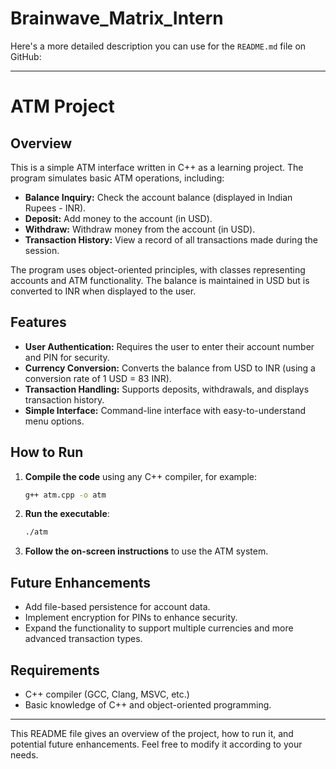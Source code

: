 # Brainwave_Matrix_Intern

Here's a more detailed description you can use for the `README.md` file on GitHub:

---

# ATM Project

## Overview

This is a simple ATM interface written in C++ as a learning project. The program simulates basic ATM operations, including:

- **Balance Inquiry:** Check the account balance (displayed in Indian Rupees - INR).
- **Deposit:** Add money to the account (in USD).
- **Withdraw:** Withdraw money from the account (in USD).
- **Transaction History:** View a record of all transactions made during the session.

The program uses object-oriented principles, with classes representing accounts and ATM functionality. The balance is maintained in USD but is converted to INR when displayed to the user.

## Features

- **User Authentication:** Requires the user to enter their account number and PIN for security.
- **Currency Conversion:** Converts the balance from USD to INR (using a conversion rate of 1 USD = 83 INR).
- **Transaction Handling:** Supports deposits, withdrawals, and displays transaction history.
- **Simple Interface:** Command-line interface with easy-to-understand menu options.

## How to Run

1. **Compile the code** using any C++ compiler, for example:
   ```bash
   g++ atm.cpp -o atm
   ```
2. **Run the executable**:
   ```bash
   ./atm
   ```
3. **Follow the on-screen instructions** to use the ATM system.

## Future Enhancements

- Add file-based persistence for account data.
- Implement encryption for PINs to enhance security.
- Expand the functionality to support multiple currencies and more advanced transaction types.

## Requirements

- C++ compiler (GCC, Clang, MSVC, etc.)
- Basic knowledge of C++ and object-oriented programming.

---

This README file gives an overview of the project, how to run it, and potential future enhancements. Feel free to modify it according to your needs.
